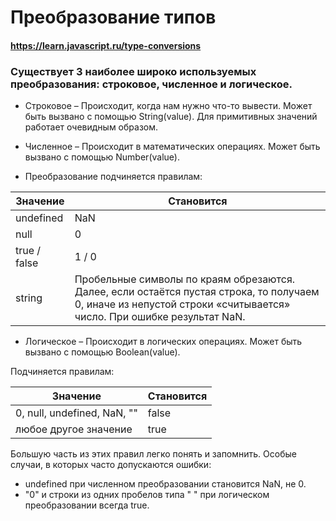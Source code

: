 # Преобразование типов

#### https://learn.javascript.ru/type-conversions

### Существует 3 наиболее широко используемых преобразования: строковое, численное и логическое.

- Строковое – Происходит, когда нам нужно что-то вывести. Может быть вызвано с помощью String(value). Для примитивных
  значений работает очевидным образом.
- Численное – Происходит в математических операциях. Может быть вызвано с помощью Number(value).

- Преобразование подчиняется правилам:

| Значение  | Становится |
|-----------| ----------- |
| undefined | NaN |
|null | 0 |
| true / false    | 1 / 0 |
| string    | Пробельные символы по краям обрезаются. Далее, если остаётся пустая строка, то получаем 0, иначе из непустой строки «считывается» число. При ошибке результат NaN.|

- Логическое – Происходит в логических операциях. Может быть вызвано с помощью Boolean(value).

Подчиняется правилам:

| Значение | Становится |
|-----------| ----------- |
| 0, null, undefined, NaN, "" | false |
| любое другое значение | true |

Большую часть из этих правил легко понять и запомнить. Особые случаи, в которых часто допускаются ошибки:

- undefined при численном преобразовании становится NaN, не 0.
- "0" и строки из одних пробелов типа " " при логическом преобразовании всегда true.